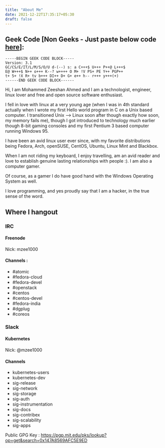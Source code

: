 ```yaml
---
title: "About Me"
date: 2021-12-22T17:35:17+05:30
draft: false
---
```


## Geek Code [Non Geeks - Just paste below code [here](http://www.joereiss.net/geek/ungeek.html)]:
```
-----BEGIN GEEK CODE BLOCK-----
Version: 3.1
GC/CS/E/IT/L/M/S/O/U d-(--) s: a C+++$ U+++ P++@ L+++$
E@ W+++$ N++ o+++ K--? w++++ O M+ !V PS+ PE Y++ PGP++
t+ 5+ !X R+ tv b+++ DI++ D+ G+ e++ h-- r+++ y+++(+)
------END GEEK CODE BLOCK------
```

Hi, I am Mohammed Zeeshan Ahmed and  I am a technologist, engineer, linux lover and free and open source software enthusiast.

I fell in love with linux at a very young age (when I was in 4th standard actually when I wrote my first Hello world program in C on a Unix based computer. I transitioned Unix –> Linux soon after though exactly how soon, my memory fails me), though I got introduced to technology much earlier though 8-bit gaming consoles and my first Pentium 3 based computer running Windows 95.

I have been an avid linux user ever since, with my favorite distributions being Fedora, Arch, openSUSE, CentOS, Ubuntu, Linux Mint and Blackbox.

When I am not riding my keyboard, I enjoy travelling, am an avid reader and love to establish genuine lasting relationships with people :). I am also a computer gamer.

Of course, as a gamer I do have good hand with the Windows Operating System as well.

I love programming, and yes proudly say that I am a hacker, in the true sense of the word.

## Where I hangout

### IRC

#### Freenode
Nick: mzee1000

#### Channels :
 - #atomic
 - #fedora-cloud
 - #fedora-devel
 - #openstack
 - #centos
 - #centos-devel
 - #fedora-india
 - #dgplug
 - #coreos
 
### Slack

#### Kubernetes
Nick: @mzee1000

#### Channels
 - kubernetes-users
 - kubernetes-dev
 - sig-release
 - sig-network
 - sig-storage
 - sig-auth
 - sig-instrumentation
 - sig-docs
 - sig-contribex
 - sig-scalability
 - sig-apps

Public GPG Key : https://pgp.mit.edu/pks/lookup?op=get&search=0x147A8569AFC5E9ED

